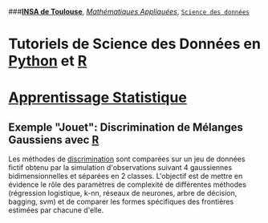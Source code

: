 ###[**INSA de Toulouse**](http://www.insa-toulouse.fr/fr/index.html), [*Mathématiques Appliquées*](http://www.math.insa-toulouse.fr/fr/index.html), [`Science des données`](http://www.math.insa-toulouse.fr/fr/enseignement.html) 

# Tutoriels de Science des Données en [Python](https://www.python.org/) et [R](href="https://cran.r-project.org/)
# [Apprentissage Statistique](\http://wikistat.fr)

##  Exemple "Jouet": Discrimination de Mélanges Gaussiens avec [R](https://cran.r-project.org/)


Les méthodes de [discrimination](http://wikistat.fr/pdf/st-m-app-intro.pdf) sont  comparées sur un jeu de données fictif obtenu par la simulation d'observations  suivant 4 gaussiennes bidimensionnelles et séparées en 2 classes. L'objectif est de mettre en évidence le rôle des paramètres de complexité de différentes méthodes (régression logistique, k-nn, réseaux de neurones, arbre de décision, bagging, svm) et de comparer les formes spécifiques des frontières estimées par chacune d'elle.